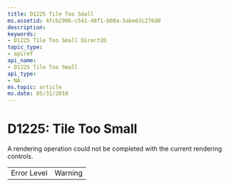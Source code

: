 ```yaml
---
title: D1225 Tile Too Small
ms.assetid: 4fcb2906-c541-48f1-b08a-5abe63c276d0
description: 
keywords:
- D1225 Tile Too Small Direct2D
topic_type:
- apiref
api_name:
- D1225 Tile Too Small
api_type:
- NA
ms.topic: article
ms.date: 05/31/2018
---
```


# D1225: Tile Too Small

A rendering operation could not be completed with the current rendering controls.



|             |         |
|-------------|---------|
| Error Level | Warning |



 

 

 




